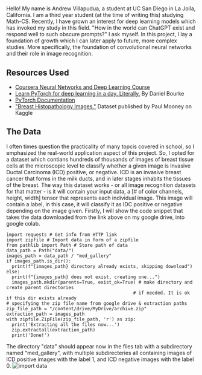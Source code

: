 # 
Hello! My name is Andrew Villapudua, a student at UC San Diego in La Jolla, California. I am a third year student (at the time of writing this) studying Math-CS. Recently, I have grown an interest for deep learning models which has invoked my study in this field. "How in the world can ChatGPT exist and respond well to such obscure prompts?" I ask myself. In this project, I lay a foundation of growth which I can later apply to future, more complex studies. More specifically, the foundation of convolutional neural networks and their role in image recognition. 

## Resources Used
- [Coursera Neural Networks and Deep Learning Course](https://www.coursera.org/learn/neural-networks-deep-learning)
- [Learn PyTorch for deep learning in a day. Literally.](https://www.youtube.com/watch?v=Z_ikDlimN6A&t=67946s&pp=ygUNbGVhcm4gcHl0b3JjaA%3D%3D) By Daniel Bourke
- [PyTorch Documentation](https://pytorch.org/docs/stable/index.html)
- ["Breast Histopathology Images."](https://www.kaggle.com/datasets/paultimothymooney/breast-histopathology-images) Dataset published by Paul Mooney on Kaggle

## The Data
I often times question the practicality of many topcis covered in school, so I emphasized the real-world application aspect of this project. So, I opted for a dataset which contians hundreds of thousands of images of breast tissue cells at the microscopic level to classify whether a given image is Invasive Ductal Carcinoma (ICD) positive, or negative. ICD is an invasive breast cancer that forms in the milk ducts, and in later stages inhabits the tissues of the breast. The way this dataset works - or all image recognition datasets for that matter - is it will contain your input data, a [# of color channels, height, width] tensor that represents each individual image. This image will contain a label, in this case, it will classify it as IDC positive or negative depending on the image given. Firstly, I will show the code snippet that takes the data downloaded from the link above on my google drive, into google colab.
```
import requests # Get info from HTTP link
import zipfile # Import data in form of a zipfile
from pathlib import Path # Store path of data
data_path = Path("data/")
images_path = data_path / "med_gallery"
if images_path.is_dir():
  print(f"{images_path} directory already exists, skipping download")
else:
  print(f"{images_path} does not exist, creating one...")
  images_path.mkdir(parents=True, exist_ok=True) # make directory and create parent directories
                                               # if needed. It is ok if this dir exists already
# specifying the zip file name from google drive & extraction paths
zip_file_path = "/content/drive/MyDrive/archive.zip"
extraction_path = images_path
with zipfile.ZipFile(zip_file_path, 'r') as zip:
  print('Extracting all the files now...')
  zip.extractall(extraction_path)
  print('Done!')
```
The directory "data" should appear now in the files tab with a subdirectory named "med_gallery", with multiple subdirecteries all containing images of ICD positive images with the label 1, and ICD negative images with the label 0.
![import data](Convolutional-NN-Project/Images/import_data.png)
